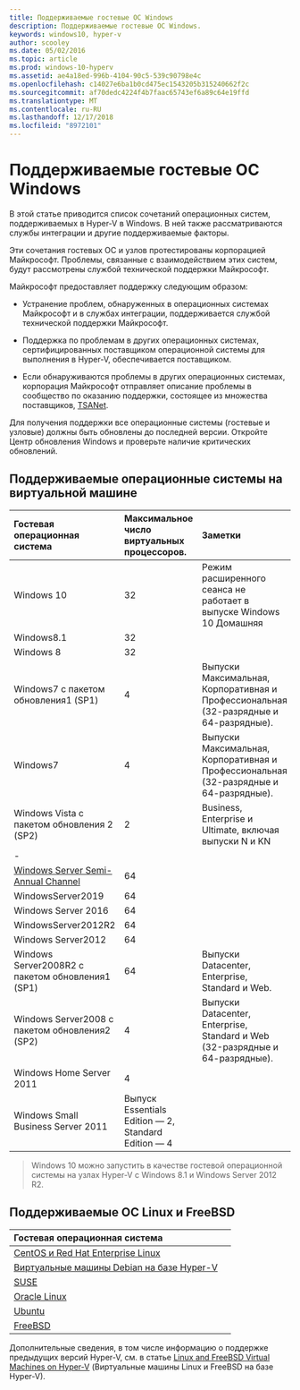 ```yaml
---
title: Поддерживаемые гостевые ОС Windows
description: Поддерживаемые гостевые ОС Windows.
keywords: windows10, hyper-v
author: scooley
ms.date: 05/02/2016
ms.topic: article
ms.prod: windows-10-hyperv
ms.assetid: ae4a18ed-996b-4104-90c5-539c90798e4c
ms.openlocfilehash: c14027e6ba1b0cd475ec1543205b315240662f2c
ms.sourcegitcommit: af70dedc4224f4b7faac65743ef6a89c64e19ffd
ms.translationtype: MT
ms.contentlocale: ru-RU
ms.lasthandoff: 12/17/2018
ms.locfileid: "8972101"
---
```

# <a name="supported-windows-guests"></a>Поддерживаемые гостевые ОС Windows

В этой статье приводится список сочетаний операционных систем, поддерживаемых в Hyper-V в Windows.  В ней также рассматриваются службы интеграции и другие поддерживаемые факторы.

Эти сочетания гостевых ОС и узлов протестированы корпорацией Майкрософт.  Проблемы, связанные с взаимодействием этих систем, будут рассмотрены службой технической поддержки Майкрософт.

Майкрософт предоставляет поддержку следующим образом:

* Устранение проблем, обнаруженных в операционных системах Майкрософт и в службах интеграции, поддерживается службой технической поддержки Майкрософт.

* Поддержка по проблемам в других операционных системах, сертифицированных поставщиком операционной системы для выполнения в Hyper-V, обеспечивается поставщиком.

* Если обнаруживаются проблемы в других операционных системах, корпорация Майкрософт отправляет описание проблемы в сообщество по оказанию поддержки, состоящее из множества поставщиков, [TSANet](http://www.tsanet.org/).

Для получения поддержки все операционные системы (гостевые и узловые) должны быть обновлены до последней версии.  Откройте Центр обновления Windows и проверьте наличие критических обновлений.

## <a name="supported-guest-operating-systems"></a>Поддерживаемые операционные системы на виртуальной машине

| Гостевая операционная система |  Максимальное число виртуальных процессоров. | Заметки |
|:-----|:-----|:-----|
| Windows 10 | 32 |Режим расширенного сеанса не работает в выпуске Windows 10 Домашняя |
| Windows8.1 | 32 | |
| Windows 8 | 32 ||
| Windows7 с пакетом обновления1 (SP1) | 4 | Выпуски Максимальная, Корпоративная и Профессиональная (32-разрядные и 64-разрядные). |
| Windows7 | 4 | Выпуски Максимальная, Корпоративная и Профессиональная (32-разрядные и 64-разрядные). |
| Windows Vista с пакетом обновления 2 (SP2) | 2 | Business, Enterprise и Ultimate, включая выпуски N и KN |
| - | | |
| [Windows Server Semi-Annual Channel](https://docs.microsoft.com/en-us/windows-server/get-started/semi-annual-channel-overview) | 64 | |
| WindowsServer2019 | 64 | |
| Windows Server 2016 | 64 | |
| WindowsServer2012R2 | 64 | |
| Windows Server2012 | 64 | |
| Windows Server2008R2 с пакетом обновления1 (SP1) | 64 | Выпуски Datacenter, Enterprise, Standard и Web. |
| Windows Server2008 с пакетом обновления2 (SP2) | 4 | Выпуски Datacenter, Enterprise, Standard и Web (32-разрядные и 64-разрядные). |
| Windows Home Server 2011 | 4 | |
| Windows Small Business Server 2011 | Выпуск Essentials Edition — 2, Standard Edition — 4 | |

> Windows 10 можно запустить в качестве гостевой операционной системы на узлах Hyper-V с Windows 8.1 и Windows Server 2012 R2.

## <a name="supported-linux-and-free-bsd"></a>Поддерживаемые ОС Linux и FreeBSD

| Гостевая операционная система |  |
|:-----|:------|
| [CentOS и Red Hat Enterprise Linux](https://technet.microsoft.com/library/dn531026.aspx) | |
| [Виртуальные машины Debian на базе Hyper-V](https://technet.microsoft.com/library/dn614985.aspx) | |
| [SUSE](https://technet.microsoft.com/en-us/library/dn531027.aspx) | |
| [Oracle Linux](https://technet.microsoft.com/en-us/library/dn609828.aspx)  | |
| [Ubuntu](https://technet.microsoft.com/en-us/library/dn531029.aspx) | |
| [FreeBSD](https://technet.microsoft.com/library/dn848318.aspx) | |

Дополнительные сведения, в том числе информацию о поддержке предыдущих версий Hyper-V, см. в статье [Linux and FreeBSD Virtual Machines on Hyper-V](https://technet.microsoft.com/library/dn531030.aspx) (Виртуальные машины Linux и FreeBSD на базе Hyper-V).
